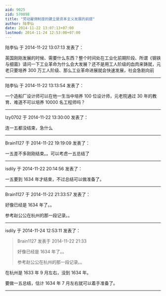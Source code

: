 ```yaml
---
aid: 9025
zid: 570898
title: "劳动雇佣制度的建立是资本主义发展的前提"
author: 陆李仙
date: 2014-11-22 13:07:13+07:00
lastmod: 2014-11-24 12:53:00+07:00
---
```


陆李仙 于 2014-11-22 13:07:13 发表了：

英国刚刚发展的时候、需要什么东西？整个时间处在工业化前期阶段、所谓《钢铁与细菌》请问一下工业革命为什么会大发展？还不是用工人阶级的血肉来铸就，元老只要培养 300 万工人阶级、那么工业革命进展就会快速发展，社会急剧向前

---

陆李仙 于 2014-11-22 13:13:54 发表了：

一个造船厂设计师可以在他一生当中培养 100 位设计师，元老院通过 30 年的教育、难道不可以培养 10000 名工程师吗？

---

lzy0702 于 2014-11-22 13:30:00 发表了：

连一五都没结束，急什么

---

Brain1127 于 2014-11-22 19:19:09 发表了：

一五差不多刚刚结束。。可以考虑一五总结了

---

isdily 于 2014-11-22 20:14:56 发表了：

一五要到 1634 年才结束，不过总结可以做准备了。

---

Brain1127 于 2014-11-22 21:33:57 发表了：

好像已经是 1634 年了。。

参考赵公公在杭州的那一段记录。。

---

isdily 于 2014-11-24 12:53:11 发表了：

> Brain1127 发表于 2014-11-22 21:33
>
> 好像已经是 1634 年了。。
>
> 参考赵公公在杭州的那一段记录。。

在杭州是 1633 年 9 月左右，没到 1634 年。

要做一五总结，估计 1634 年 7 月左右就可以着手准备了。

---
